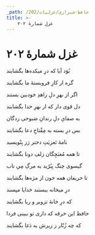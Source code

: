 ```yaml
---
_path: /حافظ-شیرازی/غزلیات/202
title: >-
    غزل شمارهٔ ۲۰۲
---
```

# غزل شمارهٔ ۲۰۲

<div class="b" id="bn1"><div class="m1"><p>بُوَد آیا که درِ میکده‌ها بگشایند</p></div>
<div class="m2"><p>گره از کارِ فروبستهٔ ما بگشایند</p></div></div>
<div class="b" id="bn2"><div class="m1"><p>اگر از بهرِ دلِ زاهدِ خودبین بستند</p></div>
<div class="m2"><p>دل قوی دار که از بهرِ خدا بگشایند</p></div></div>
<div class="b" id="bn3"><div class="m1"><p>به صفایِ دلِ رندانِ صَبوحی زدگان</p></div>
<div class="m2"><p>بس درِ بسته به مِفْتاحِ دعا بگشایند</p></div></div>
<div class="b" id="bn4"><div class="m1"><p>نامهٔ تَعزیَتِ دختر رَز بِنْویسید</p></div>
<div class="m2"><p>تا همه مُغبَچِگان زلفِ دوتا بگشایند</p></div></div>
<div class="b" id="bn5"><div class="m1"><p>گیسوی چنگ بِبُرّید به مرگِ مِیِ ناب</p></div>
<div class="m2"><p>تا حریفان همه خون از مژه‌ها بگشایند</p></div></div>
<div class="b" id="bn6"><div class="m1"><p>درِ میخانه ببستند خدایا مپسند</p></div>
<div class="m2"><p>که درِ خانهٔ تزویر و ریا بگشایند</p></div></div>
<div class="b" id="bn7"><div class="m1"><p>حافظ این خرقه که داری تو ببینی فردا</p></div>
<div class="m2"><p>که چه زُنّار ز زیرش به دَغا بگشایند</p></div></div>

